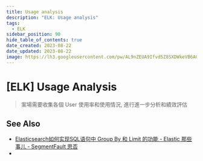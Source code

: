 ```yaml
---
title: Usage analysis
description: "ELK: Usage analysis"
tags:
  - ELK
sidebar_position: 90
hide_table_of_contents: true
date_created: 2023-08-22
date_updated: 2023-08-22
image: https://lh3.googleusercontent.com/pw/AL9nZEUA9Ifvd5Z8SXDWkeVB6AC4MPGwnXaL6kBXNPoXwOQQ2jOcZ1Jw_0p8TKK8C3ZX0e67_FOY15eDrm7aaXSQJcKtoUzC80SAQEHsaBy6qS2AqNNs5VUFNXBKm439y_1wkvmDl-PnL8ReojnIumNlEvOXBg=w800-no?authuser=0
---
```


[ELK] Usage Analysis
====================

> 案場需要收集各個 User 使用率和使用情況, 進行進一步分析和績效評估



See Also
--------

- [Elasticsearch如何实现SQL语句中 Group By 和 Limit 的功能 - Elastic 那些事儿 - SegmentFault 思否](https://segmentfault.com/a/1190000014946753)
- 
